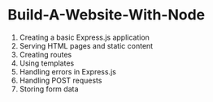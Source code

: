 # Build-A-Website-With-Node
1. Creating a basic Express.js application
2. Serving HTML pages and static content
3. Creating routes
4. Using templates
5. Handling errors in Express.js
6. Handling POST requests
7. Storing form data
